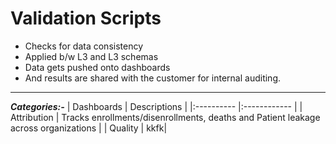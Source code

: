 # Validation Scripts

* Checks for data consistency
* Applied b/w L3 and L3 schemas
* Data gets pushed onto dashboards
* And results are shared with the customer for internal auditing.

---

***Categories:-***
| Dashboards | Descriptions |
|:---------- |:------------ |
| Attribution | Tracks enrollments/disenrollments, deaths and Patient leakage across organizations |
| Quality | kkfk|
